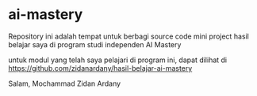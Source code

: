 # ai-mastery
Repository ini adalah tempat untuk berbagi source code mini project hasil belajar saya di program studi independen AI Mastery

untuk modul yang telah saya pelajari di program ini, dapat dilihat di
https://github.com/zidanardany/hasil-belajar-ai-mastery

Salam,
Mochammad Zidan Ardany
